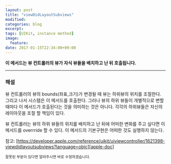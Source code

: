 ```yaml
---
layout: post
title: "viewDidLayoutSubviews"
modified:
categories: blog
excerpt:
tags: [UIKit, instance method]
image:
  feature:
date: 2017-01-15T22:34:00+09:00
---
```

**이 메서드는 뷰 컨트롤러의 뷰가 자식 뷰들을 배치하고 난 뒤 호출됩니다.**

----
### 해설
뷰 컨트롤러의 뷰의 bounds(좌표,크기)가 변경될 때 뷰는 하위뷰의 위치를 조절한다. 그리고 나서 시스템은 이 메서드를 호출한다.
그러나 뷰의 하위 뷰들이 개별적으로 변할 때마다 이 메서드가 호출된다는 것을 의미하는 것은 아니다.
각각의 하위뷰들은 자신의 레이아웃을 조절 할 책임이 있다.

뷰 컨트롤러는 뷰의 하위 뷰들의 위치를 배치하고 난 뒤에 어떠한 변화를 주고 싶다면 이 메서드를 overrride 할 수 있다.
이 메서드의 기본구현은 어떠한 것도 실행하지 않는다.

참고: [https://developer.apple.com/reference/uikit/uiviewcontroller/1621398-viewdidlayoutsubviews?language=objc][apple-doc]


<sub>잘못된 부분이 있다면 알려주시면 바로 수정하겠습니다.</sub>

[apple-doc]: https://developer.apple.com/reference/uikit/uiviewcontroller/1621398-viewdidlayoutsubviews?language=objc
